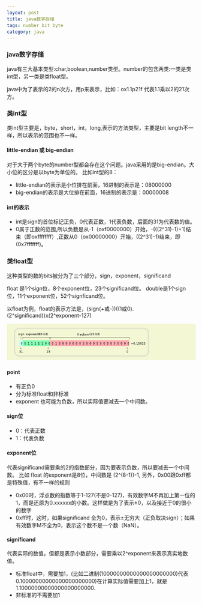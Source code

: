 ```yaml
---
layout: post
title: java数字存储
tags: number bit byte
category: java
---
```

### java数字存储
java有三大基本类型:char,boolean,number类型。number的包含两类:一类是类int型，另一类是类float型。

java中为了表示的2的n次方，用p来表示，比如：ox1.1p21f 代表1.1乘以2的21次方。

### 类int型
类int型主要是，byte，short，int，long,表示的方法类型，主要是bit length不一样，所以表示的范围也不一样。

#### little-endian 或 big-endian

对于大于两个byte的number型都会存在这个问题。java采用的是big-endian。大小位的区分是以byte为单位的。
比如int型的8：

* little-endian的表示是小位排在前面，16进制的表示是：08000000
* big-endian的表示是大位排在前面，16进制的表示是：00000008

#### int的表示

* int是sign的首位标记正负，0代表正数，1代表负数，后面的31为代表数的值。
* 0属于正数的范围,所以负数是从-1（oxf0000000）开始，-(((2^31)-1)+1)结束（即oxffffffff）,正数从0（ox00000000）开始，((2^31)-1)结束，即(0x7fffffff)。

### 类float型
这种类型的数的bits被分为了三个部分，sign，exponent，significand

float 是1个sign位，8个exponent位，23个significand位。
double是1个sign位，11个exponent位，52个signficand位。

以float为例，float的表示方法是，(sign(+或-))((1或0).(2^significand))x(2^exponent-127)

![float](/static/images/float.png)

#### point
* 有正负0
* 分为标准float和非标准
* exponent 也可能为负数，所以实际值要减去一个中间数。

#### sign位

* 0：代表正数
* 1：代表负数

#### exponent位 

代表significand需要乘的2的指数部分，因为要表示负数，所以要减去一个中间数。
比如 float 的exponent是8位，中间数是 (2^(8-1))-1,
另外，0x00跟0xff都是特殊值，有不一样的规则

* 0x00时，浮点数的指数等于1-127(不是0-127)，有效数字M不再加上第一位的1，而是还原为0.xxxxxx的小数。这样做是为了表示±0，以及接近于0的很小的数字
* 0xff时，这时，如果significand 全为0，表示±无穷大（正负取决sign）；如果有效数字M不全为0，表示这个数不是一个数（NaN）。

#### significand

代表实际的数值，但都是表示小数部分，需要乘以2^exponent来表示真实地数值。

* 标准float中，需要加1，(比如二进制(10000000000000000000000)代表0.10000000000000000000000)在计算实际值需要加上1，就是1.10000000000000000000000.
* 非标准的不需要加1

